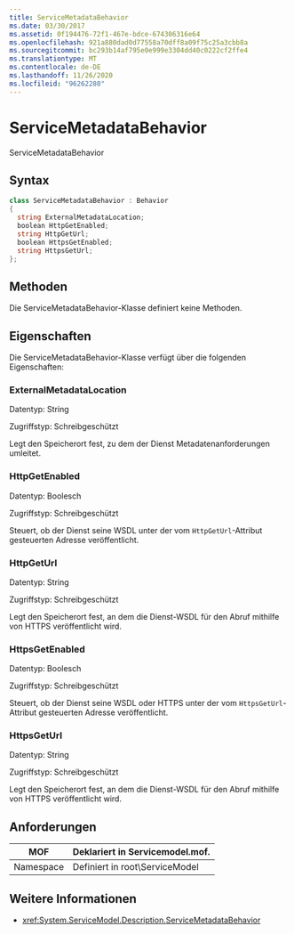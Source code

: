 ```yaml
---
title: ServiceMetadataBehavior
ms.date: 03/30/2017
ms.assetid: 0f194476-72f1-467e-bdce-674306316e64
ms.openlocfilehash: 921a880dad0d77558a70dff8a09f75c25a3cbb8a
ms.sourcegitcommit: bc293b14af795e0e999e3304dd40c0222cf2ffe4
ms.translationtype: MT
ms.contentlocale: de-DE
ms.lasthandoff: 11/26/2020
ms.locfileid: "96262280"
---
```

# <a name="servicemetadatabehavior"></a>ServiceMetadataBehavior

ServiceMetadataBehavior  
  
## <a name="syntax"></a>Syntax  
  
```csharp
class ServiceMetadataBehavior : Behavior  
{  
  string ExternalMetadataLocation;  
  boolean HttpGetEnabled;  
  string HttpGetUrl;  
  boolean HttpsGetEnabled;  
  string HttpsGetUrl;  
};  
```  
  
## <a name="methods"></a>Methoden  

 Die ServiceMetadataBehavior-Klasse definiert keine Methoden.  
  
## <a name="properties"></a>Eigenschaften  

 Die ServiceMetadataBehavior-Klasse verfügt über die folgenden Eigenschaften:  
  
### <a name="externalmetadatalocation"></a>ExternalMetadataLocation  

 Datentyp: String  
  
 Zugriffstyp: Schreibgeschützt  
  
 Legt den Speicherort fest, zu dem der Dienst Metadatenanforderungen umleitet.  
  
### <a name="httpgetenabled"></a>HttpGetEnabled  

 Datentyp: Boolesch  
  
 Zugriffstyp: Schreibgeschützt  
  
 Steuert, ob der Dienst seine WSDL unter der vom `HttpGetUrl`-Attribut gesteuerten Adresse veröffentlicht.  
  
### <a name="httpgeturl"></a>HttpGetUrl  

 Datentyp: String  
  
 Zugriffstyp: Schreibgeschützt  
  
 Legt den Speicherort fest, an dem die Dienst-WSDL für den Abruf mithilfe von HTTPS veröffentlicht wird.  
  
### <a name="httpsgetenabled"></a>HttpsGetEnabled  

 Datentyp: Boolesch  
  
 Zugriffstyp: Schreibgeschützt  
  
 Steuert, ob der Dienst seine WSDL oder HTTPS unter der vom `HttpsGetUrl`-Attribut gesteuerten Adresse veröffentlicht.  
  
### <a name="httpsgeturl"></a>HttpsGetUrl  

 Datentyp: String  
  
 Zugriffstyp: Schreibgeschützt  
  
 Legt den Speicherort fest, an dem die Dienst-WSDL für den Abruf mithilfe von HTTPS veröffentlicht wird.  
  
## <a name="requirements"></a>Anforderungen  
  
|MOF|Deklariert in Servicemodel.mof.|  
|---------|-----------------------------------|  
|Namespace|Definiert in root\ServiceModel|  
  
## <a name="see-also"></a>Weitere Informationen

- <xref:System.ServiceModel.Description.ServiceMetadataBehavior>
